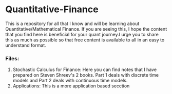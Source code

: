 # Quantitative-Finance
This is a repository for all that I know and will be learning about Quantitative/Mathematical Finance. If you are seeing this, I hope the content that you find here is beneficial for your quant journey.I urge you to share this as much as possible so that free content is available to all in an easy to understand format.

### Files:
1. Stochastic Calculus for Finance: Here you can find notes that I have prepared on Steven Shreev's 2 books. Part 1 deals with discrete time models and Part 2 deals with continuous time models.
2. Applications: This is a more application based secction
